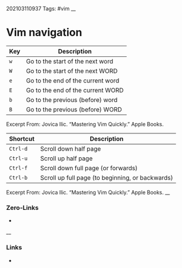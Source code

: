 202103110937
Tags: #vim 
__
# Vim navigation

| Key |	Description |
| ---- | -----------|
| `w` |	Go to the start of the next word |
| `W` | Go to the start of the next WORD |
| `e` | Go to the end of the current word |
| `E` |	Go to the end of the current WORD |
| `b` | Go to the previous (before) word |
| `B` | Go to the previous (before) WORD |

Excerpt From: Jovica Ilic. “Mastering Vim Quickly.” Apple Books. 

|  Shortcut	| Description |
| ---------- | -----------|
| `Ctrl-d` | Scroll down half page |
| `Ctrl-u` | Scroll up half page |
| `Ctrl-f` | Scroll down full page (or forwards) |
| `Ctrl-b` | Scroll up full page (to beginning, or backwards) |

Excerpt From: Jovica Ilic. “Mastering Vim Quickly.” Apple Books. 
__
### Zero-Links
-

__
### Links
- 

 
 